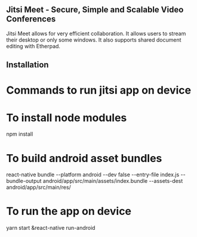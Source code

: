 ## Jitsi Meet - Secure, Simple and Scalable Video Conferences

Jitsi Meet allows for very efficient collaboration. It allows users to stream their desktop or only some windows. It also supports shared document editing with Etherpad.

## Installation

# Commands to run jitsi app on device

# To install node modules

npm install

# To build android asset bundles 

react-native bundle --platform android --dev false --entry-file index.js --bundle-output android/app/src/main/assets/index.bundle --assets-dest android/app/src/main/res/

# To run the app on device

yarn start &react-native run-android


